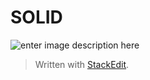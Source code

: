 # SOLID

![enter image description here](https://i.pinimg.com/originals/8a/53/36/8a53363bd595a8af11822020a9342b02.jpg)


> Written with [StackEdit](https://stackedit.io/).
<!--stackedit_data:
eyJoaXN0b3J5IjpbMTUxMzA5NDQ2N119
-->